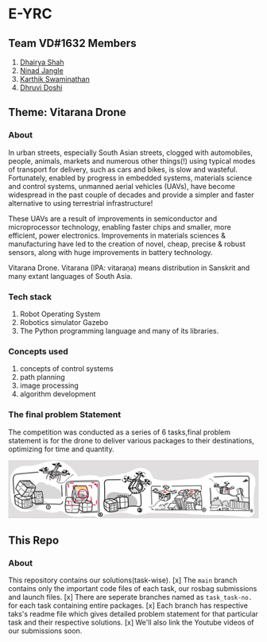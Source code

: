 # E-YRC
## Team VD#1632 Members
1. [Dhairya Shah](https://github.com/dhairyashah1) 
1. [Ninad Jangle](https://github.com/ninja3011)
1. [Karthik Swaminathan](https://github.com/kart1802)
1. [Dhruvi Doshi](https://github.com/dhruvi29)

## Theme: Vitarana Drone

### About
In urban streets, especially South Asian streets, clogged with automobiles, people, animals, markets and numerous other things(!) using typical modes of transport for delivery, such as cars and bikes, is slow and wasteful. Fortunately, enabled by progress in embedded systems, materials science and control systems, unmanned aerial vehicles (UAVs), have become widespread in the past couple of decades and provide a simpler and faster alternative to using terrestrial infrastructure!

These UAVs are a result of improvements in semiconductor and microprocessor technology, enabling faster chips and smaller, more efficient, power electronics. Improvements in materials sciences & manufacturing have led to the creation of novel, cheap, precise & robust sensors, along with huge improvements in battery technology. 

Vitarana Drone. Vitarana (IPA: vitaraṇa) means distribution in Sanskrit and many extant languages of South Asia.

### Tech stack
1. Robot Operating System
1. Robotics simulator Gazebo
1. The Python programming language and many of its libraries.

### Concepts used
1. concepts of control systems
1. path planning
1. image processing
1. algorithm development

### The final problem Statement
The competition was conducted as a series of 6 tasks,final problem statement is for the drone to deliver various packages to their destinations, optimizing for time and quantity.

![](./assets/theme_vd.png)

## This Repo

### About
This repository contains our solutions(task-wise).
[x] The `main` branch contains only the important code files of each task, our rosbag submissions and launch files.
[x] There are seperate branches named as `task_task-no.` for each task containing entire packages. 
[x] Each branch has respective taks's readme file which gives detailed problem statement for that particular task and their respective solutions.
[x] We'll also link the Youtube videos of our submissions soon.